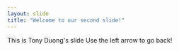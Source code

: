```yaml
---
layout: slide
title: "Welcome to our second slide!"
---
```

This is Tony Duong's slide
Use the left arrow to go back!

